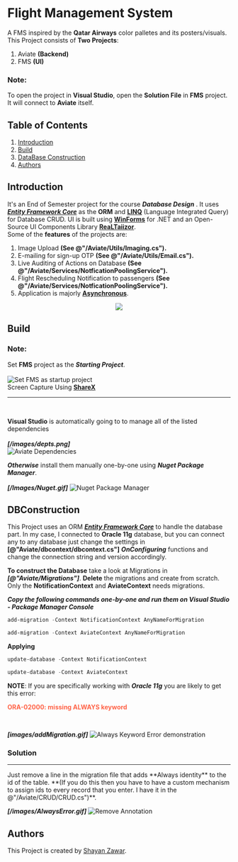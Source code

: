 
# **Flight Management System**

A FMS inspired by the **Qatar Airways** color palletes and its posters/visuals.
<br/>
This Project consists of **Two Projects**:
1. Aviate **(Backend)**
2. FMS **(UI)**

### **Note:**
To open the project in **Visual Studio**,
open the **Solution File** in **FMS** project.
It will connect to **Aviate** itself.



## Table of Contents

1. [Introduction](#introduction)
2. [Build](#build)
3. [DataBase Construction](#dbconstruction)
4. [Authors](#authors)
## **Introduction**
It's an End of Semester project for the course ***Database Design***
. It uses ***[Entity Framework Core](https://learn.microsoft.com/en-us/ef/core/)*** as the **ORM** and **[LINQ](https://learn.microsoft.com/en-us/dotnet/csharp/linq/)** (Language Integrated Query) for Database CRUD. UI is built using **[WinForms](https://learn.microsoft.com/en-us/dotnet/desktop/winforms/overview/?view=netdesktop-8.0)** for .NET and an Open-Source UI Components Library **[ReaLTaiizor](https://github.com/Taiizor/ReaLTaiizor)**.
<br/>
Some of the **features** of the projects are:
<br/>
1. Image Upload **(See @"/Aviate/Utils/Imaging.cs").**
2. E-mailing for sign-up OTP **(See @"/Aviate/Utils/Email.cs").**
3. Live Auditing of Actions on Database **(See @"/Aviate/Services/NotficationPoolingService").**
4. Flight Rescheduling Notification to passengers **(See @"/Aviate/Services/NotficationPoolingService").**
5. Application is majorly **[Asynchronous](https://learn.microsoft.com/en-us/dotnet/csharp/asynchronous-programming/)**.

<p align="center">
<img src="https://skillicons.dev/icons?i=git,visualstudio,dotnet,cs,materialui" />
</p>

## **Build**
### **Note:** 
Set **FMS** project as the ***Starting Project***.
</br>
</br>
![Set FMS as startup project](images/SetAsStartup.gif)
<br/>
Screen Capture Using **[ShareX](https://getsharex.com/)**
<hr></hr>
</br>

**Visual Studio** is automatically going to
to manage all of the listed dependencies
</br>
</br>
***[/images/depts.png]***
<br/>
![Aviate Dependencies](/Images/depts.png)
</br>

***Otherwise*** install them manually one-by-one using ***Nuget Package Manager***.
</br>
</br>
***[/Images/Nuget.gif]***
![Nuget Package Manager](/Images/Nuget.gif)

## **DBConstruction**
This Project uses an ORM ***[Entity Framework Core](https://learn.microsoft.com/en-us/ef/core/)*** to handle the database part. In my case, I connected to **Oracle 11g** database, but you can connect any to any database just change the settings in **[@"Aviate/dbcontext/dbcontext.cs"]**
***OnConfiguring*** functions and change the connection string and version accordingly.

**To construct the Database** take a look at Migrations in ***[@"Aviate/Migrations"]***. **Delete** the migrations and create from scratch. Only the **NotificationContext** and **AviateContext** needs migrations.

***Copy the following commands one-by-one and run them on Visual Studio - Package Manager Console***

```powershell
add-migration -Context NotificationContext AnyNameForMigration
```

```powershell
add-migration -Context AviateContext AnyNameForMigration
```

**Applying**


```powershell
update-database -Context NotificationContext
```

```powershell
update-database -Context AviateContext
```

**NOTE**: If you are specifically working with ***Oracle 11g***
you are likely to get this error:
<p style="color:tomato;font-weight:bold">ORA-02000: missing ALWAYS keyword</p>
</br>

***[images/addMigration.gif]***
![Always Keyword Error demonstration](images/addMigration.gif)


### **Solution**
<hr>
Just remove a line in the migration file that adds **Always identity** to the id of the table. **(If you do this then you have to have a custom mechanism to assign ids to every record that you enter. I have it in the @"/Aviate/CRUD/CRUD.cs")**.

***[/images/AlwaysError.gif]***
![Remove Annotation](/images/AlwaysError.gif)

## **Authors**

This Project is created by [Shayan Zawar](https://github.com/SHAYANZAWAR).
